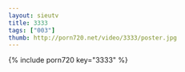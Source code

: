 ```yaml
--- 
layout: sieutv
title: 3333
tags: ["003"]
thumb: http://porn720.net/video/3333/poster.jpg
---
```

{% include porn720 key="3333" %} 
